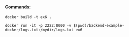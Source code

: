 #### Commands:
```docker build -t ex6 .```

```docker run -it -p 2222:8000 -v $(pwd)/backend-example-docker/logs.txt:/mydir/logs.txt ex6```
